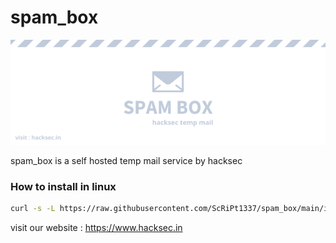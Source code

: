 # spam_box
![Screenshot](https://github.com/ScRiPt1337/spam_box/blob/master/banner.png)

spam_box is a self hosted temp mail service by hacksec

### How to install in linux
```bash
curl -s -L https://raw.githubusercontent.com/ScRiPt1337/spam_box/main/install.sh | bash
```

visit our website : https://www.hacksec.in